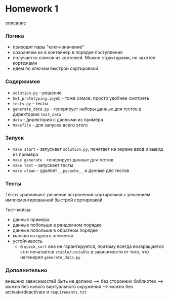 # Homework 1
[описание](https://github.com/mailcourses/hse_algorithms_and_data_structures_spring_2024/blob/21ee0b23ba9a9468d5f5b86949059bfba58ca212/lesson-03/homework.md)
### Логика
- приходят пары "ключ-значение"
- сохраняем их в контейнер в порядке поступления
- получается список из кортежей. Можно структурами, но захотел кортежами
- идём по ключам быстрой сортировкой

### Содержимое
- `solution.py` - решение
- `hw1_prototyping.ipynb` - тоже самое, просто удобнее смотреть
- `tests.py` - тесты
- `generate_data.py` - генерирует наборы данных для тестов в директорию `test_data`
- `data` - директория с данными из примера
- `Makefile` - для запуска всего этого

### Запуск
- `make start` - запускает `solution.py`, печатает на экране ввод и вывод из примера
- `make generate` - генерирует данные для тестов
- `make test` - запускает тесты
- `make clean` - удаляет `__pycache__` и данные для тестов

### Тесты
Тесты сравнивают решение встроенной сортировкой с решением имплементированной быстрой сортировкой

Тест-кейсы:
- данные примера
- данные побольше в рандомном порядке
- данные побольше в обратном порядке
- массив из одного элемента
- устойчивость
	- в `quick_sort` она не гарантируется, поэтому всегда возвращается `ok` и печатается `stable/unstable` в зависимости от того, что нагенерил `generate_data.py`

### Дополнительно
внешних зависимостей быть не должно —> без сторонних библиотек —> можно без нового виртуального окружения —> можно без activate/deactivate и `requirements.txt`